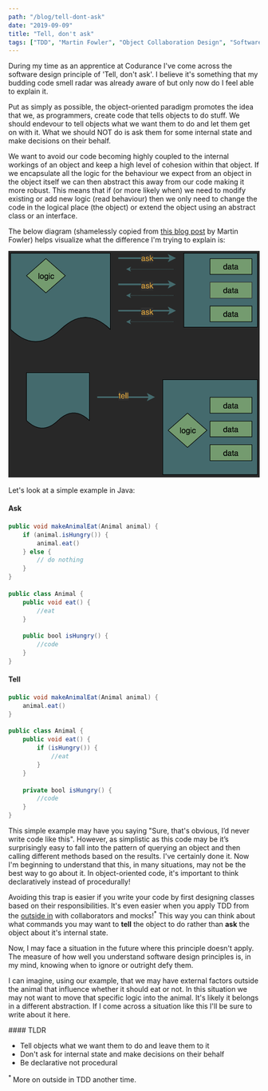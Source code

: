 ```yaml
---
path: "/blog/tell-dont-ask"
date: "2019-09-09"
title: "Tell, don't ask"
tags: ["TDD", "Martin Fowler", "Object Collaboration Design", "Software Engineering", "Codurance"]
---
```


During my time as an apprentice at Codurance I've come across the software design principle of 'Tell, don't ask'. I believe it's something that my budding code smell radar was already aware of but only now do I feel able to explain it.

Put as simply as possible, the object-oriented paradigm promotes the idea that we, as programmers, create code that tells objects to do stuff. We should endevour to tell objects what we want them to do and let them get on with it. What we should NOT do is ask them for some internal state and make decisions on their behalf.

We want to avoid our code becoming highly coupled to the internal workings of an object and keep a high level of cohesion within that object. If we encapsulate all the logic for the behaviour we expect from an object in the object itself we can then abstract this away from our code making it more robust. This means that if (or more likely when) we need to modify existing or add new logic (read behaviour) then we only need to change the code in the logical place (the object) or extend the object using an abstract class or an interface.

The below diagram (shamelessly copied from [this blog post](https://martinfowler.com/bliki/TellDontAsk.html) by Martin Fowler) helps visualize what the difference I'm trying to explain is:

![Tell, don't ask!](tell_dont_ask.png)

Let's look at a simple example in Java:

#### Ask
```Java
public void makeAnimalEat(Animal animal) {
    if (animal.isHungry()) {
        animal.eat()
    } else {
        // do nothing
    }
}

public class Animal {
    public void eat() {
        //eat
    }

    public bool isHungry() {
        //code
    }
}
```

#### Tell

```Java
public void makeAnimalEat(Animal animal) {
    animal.eat()
}

public class Animal {
    public void eat() {
        if (isHungry()) {
            //eat
        }
    }

    private bool isHungry() {
        //code
    }
}
```

This simple example may have you saying "Sure, that's obvious, I’d never write code like this". However, as simplistic as this code may be it’s surprisingly easy to fall into the pattern of querying an object and then calling different methods based on the results. I've certainly done it. Now I'm beginning to understand that this, in many situations, may not be the best way to go about it. In object-oriented code, it's important to think declaratively instead of procedurally!

Avoiding this trap is easier if you write your code by first designing classes based on their responsibilities. It's even easier when you apply TDD from the [outside in](https://www.codecademy.com/articles/tdd-outside-in) with collaborators and mocks!<sup>*</sup> This way you can think about what commands you may want to **tell** the object to do rather than **ask** the object about it's internal state.

Now, I may face a situation in the future where this principle doesn't apply. The measure of how well you understand software design principles is, in my mind, knowing when to ignore or outright defy them. 

I can imagine, using our example, that we may have external factors outside the animal that influence whether it should eat or not. In this situation we may not want to move that specific logic into the animal. It's likely it belongs in a different abstraction. If I come across a situation like this I'll be sure to write about it here.

#### TLDR
* Tell objects what we want them to do and leave them to it
* Don't ask for internal state and make decisions on their behalf
* Be declarative not procedural

<sup>* </sup>More on outside in TDD another time.
